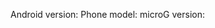<!--

Please use other communication channels for general questions:
Forum: https://forum.xda-developers.com/android/apps-games/app-microg-gmscore-floss-play-services-t3217616
IRC: https://webchat.freenode.net/?channels=microg
Telegram: https://t.me/joinchat/CZQJakEwQHsKiqNsv5GK4A

Please check the following before creating a new issue:

* your issue is not already reported on GitHub
* you are using newest microG version (ale5000's unofficial microG installer[1] is updated and should be very helpful)
* you deactivated battery optimization for microG
* you activated Google Device Registration (microG option)
* you get all the green checkmarks in microG diagnostics
* you made sure nothing is blocking network traffic to mtalk.google.com (e.g. afwall, adaway, ...)
* you deleted the app you have troubles with and installed it fresh after updating microG to the latest official release
* you have not used backup solutions (oandbackup, Titanium Backup,...) to restore app data
* you can also use the Push Notification Tester[2] to check

To verify incoming messages, look in your logs (logcat) and search for "GmsGcmMcsInput".
You should see the heartbeat and Incoming messages.
In the incoming messages there should be a category stating your apps package.
This should be messages your receive via push.

Logcats (for example taken with MatLog Libre[3] from F-Droid) should be provided for more useful bug reports.

1: https://forum.xda-developers.com/android/development/microg-unofficial-installer-t3432360
2: https://play.google.com/store/apps/details?id=com.firstrowria.pushnotificationtester
3: https://f-droid.org/de/packages/com.pluscubed.matloglibre/

You can delete everything above this line, including it -->

Android version:
Phone model:
microG version:
